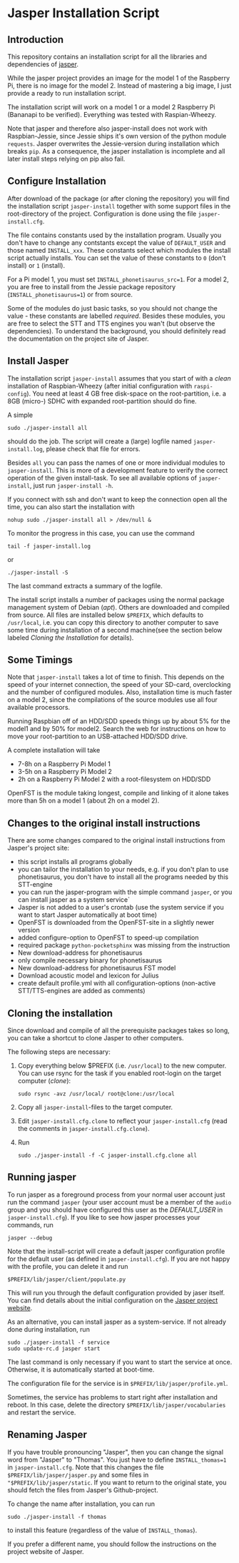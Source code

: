 Jasper Installation Script
==========================

Introduction
------------

This repository contains an installation script for all the libraries and
dependencies of [jasper](http://jasperproject.github.io/ "jasper").

While the jasper project provides an image for the model 1 of the
Raspberry Pi, there is no image for the model 2. Instead of mastering a
big image, I just provide a ready to run installation script.

The installation script will work on a model 1 or a model 2 Raspberry Pi
(Bananapi to be verified). Everything was tested with Raspian-Wheezy.

Note that jasper and therefore also jasper-install does not work with
Raspbian-Jessie, since Jessie ships it's own version of the python
module `requests`. Jasper overwrites the Jessie-version during
installation which breaks `pip`. As a consequence, the jasper installation
is incomplete and all later install steps relying on pip also fail.


Configure Installation
----------------------

After download of the package (or after cloning the repository) you will
find the installation script `jasper-install` together with some
support files in the root-directory of the project. Configuration is
done using the file `jasper-install.cfg`.

The file contains constants used by the installation program. Usually you
don't have to change any contstants except the value of `DEFAULT_USER` and
those named `INSTALL_xxx`. These constants select which modules the install
script actually installs. You can set the value of these constants to `0`
(don't install) or `1` (install).

For a Pi model 1, you must set `INSTALL_phonetisaurus_src=1`. For a
model 2, you are free to install from the Jessie package repository
(`INSTALL_phonetisaurus=1`) or from source.

Some of the modules do just basic tasks, so you should not change the
value - these constants are labelled *required*. Besides these modules, you
are free to select the STT and TTS engines you wan't (but observe the
dependencies). To understand the background, you should definitely read
the documentation on the project site of Jasper.


Install Jasper
--------------

The installation script `jasper-install` assumes that you start of with
a *clean* installation of Raspbian-Wheezy (after initial configuration
with `raspi-config`). You need at least 4 GB free disk-space on the
root-partition, i.e. a 8GB (micro-) SDHC with expanded root-partition
should do fine.

A simple

    sudo ./jasper-install all

should do the job. The script will create a (large) logfile named
`jasper-install.log`, please check that file for errors.

Besides `all` you can pass the names of one or more individual modules to 
`jasper-install`. This is more of a development feature to verify the
correct operation of the given install-task. To see all available
options of `jasper-install`, just run `jasper-install -h`.

If you connect with ssh and don't want to keep the connection open all
the time, you can also start the installation with

    nohup sudo ./jasper-install all > /dev/null &

To monitor the progress in this case, you can use the command

    tail -f jasper-install.log

or

    ./jasper-install -S

The last command extracts a summary of the logfile.

The install script installs a number of packages using the normal package
management system of Debian (*apt*). Others are downloaded and compiled
from source. All files are installed below `$PREFIX`, which defaults to
`/usr/local`, i.e. you can copy this directory to another computer to
save some time during installation of a second machine(see the section
below labeled *Cloning the Installation* for details).


Some Timings
------------

Note that `jasper-install` takes a lot of time to finish. This
depends on the speed of your internet connection, the speed of your
SD-card, overclocking and the number of configured modules. Also,
installation time is much faster on a model 2, since the compilations
of the source modules use all four available processors.

Running Raspbian off of an HDD/SDD speeds things up by about 5% for the
model1 and by 50% for model2. Search the web for instructions on how to move
your root-partition to an USB-attached HDD/SDD drive.

A complete installation will take

  - 7-8h on a Raspberry Pi Model 1
  - 3-5h on a Raspberry Pi Model 2
  - 2h on a Raspberry Pi Model 2 with a root-filesystem on HDD/SDD

OpenFST is the module taking longest, compile and linking of it alone
takes more than 5h on a model 1 (about 2h on a model 2).


Changes to the original install instructions
--------------------------------------------

There are some changes compared to the original install instructions from
Jasper's project site:

  - this script installs all programs globally
  - you can tailor the installation to your needs, e.g. if you don't plan
    to use phonetisaurus, you don't have to install all the programs
    needed by this STT-engine
  - you can run the jasper-program with the simple command `jasper`, or
    you can install jasper as a system service`
  - Jasper is not added to a user's crontab (use the system service if you want
    to start Jasper automatically at boot time)
  - OpenFST is downloaded from the OpenFST-site in a slightly newer version
  - added configure-option to OpenFST to speed-up compilation
  - required package `python-pocketsphinx` was missing from the instruction
  - New download-address for phonetisaurus
  - only compile necessary binary for phonetisaurus
  - New download-address for phonetisaurus FST model
  - Download acoustic model and lexicon for Julius
  - create default profile.yml with all configuration-options
    (non-active STT/TTS-engines are added as comments)


Cloning the installation
------------------------

Since download and compile of all the prerequisite packages takes
so long, you can take a shortcut to clone Jasper to other computers.

The following steps are necessary:

  1. Copy everything below $PREFIX (i.e. `/usr/local`) to the new
     computer. You can use rsync for the task if you enabled
     root-login on the target computer (*clone*):

         sudo rsync -avz /usr/local/ root@clone:/usr/local

  2. Copy all `jasper-install`-files to the target computer.
  3. Edit `jasper-install.cfg.clone` to reflect your `jasper-install.cfg`
     (read the comments in `jasper-install.cfg.clone`).
  4. Run

         sudo ./jasper-install -f -C jasper-install.cfg.clone all


Running jasper
--------------

To run jasper as a foreground process from your normal user account
just run the command `jasper` (your user account must be a member of 
the `audio` group and you should have configured this user as the
*DEFAULT_USER* in `jasper-install.cfg`). If you like to see how jasper
processes your commands, run

    jasper --debug

Note that the install-script will create a default jasper configuration 
profile for the default user (as defined in `jasper-install.cfg`).
If you are not happy with the profile, you can delete it and run

    $PREFIX/lib/jasper/client/populate.py

This will run you through the default configuration provided by jaser
itself. You can find details about the initial configuration on the
[Jasper project website](http://jasperproject.github.io/
"Jasper project website").

As an alternative, you can install jasper as a system-service. 
If not already done during installation, run

    sudo ./jasper-install -f service
    sudo update-rc.d jasper start

The last command is only necessary if you want to start the service at once.
Otherwise, it is automatically started at boot-time.

The configuration file for the service is in `$PREFIX/lib/jasper/profile.yml`.

Sometimes, the service has problems to start right after installation and
reboot. In this case, delete the directory `$PREFIX/lib/jasper/vocabularies`
and restart the service.


Renaming Jasper
---------------

If you have trouble pronouncing "Jasper", then you can change the
signal word from "Jasper" to "Thomas". You just have to define
`INSTALL_thomas=1` in `jasper-install.cfg`. Note that this changes
the file `$PREFIX/lib/jasper/jasper.py` and some files in
`"$PREFIX/lib/jasper/static`. If you want to return to the original
state, you should fetch the files from Jasper's Github-project.

To change the name after installation, you can run

    sudo ./jasper-install -f thomas

to install this feature (regardless of the value of `INSTALL_thomas`).

If you prefer a different name, you should follow the instructions on
the project website of Jasper.
